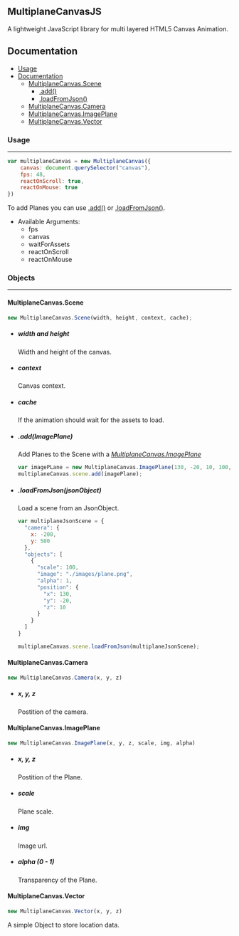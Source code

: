 ## MultiplaneCanvasJS

A lightweight JavaScript library for multi layered HTML5 Canvas Animation.

## Documentation

- [Usage](#usage)
- [Documentation](#documentation)
	- [MultiplaneCanvas.Scene](#multiplanecanvasscene)
    	- [.add()](#addimageplane)
    	- [.loadFromJson()](#loadfromjsonjsonobject)
	- [MultiplaneCanvas.Camera](#multiplanecanvascamera)
	- [MultiplaneCanvas.ImagePlane](#multiplanecanvasimageplane)
	- [MultiplaneCanvas.Vector](#multiplanecanvasvector)

### Usage
___

```javascript
var multiplaneCanvas = new MultiplaneCanvas({
	canvas: document.querySelector("canvas"),
	fps: 48,
	reactOnScroll: true,
	reactOnMouse: true
})
```

To add Planes you can use [.add()](#.add()) or [.loadFromJson()](#.loadFromJson()).

* Available Arguments:
    * fps
    * canvas
    * waitForAssets
    * reactOnScroll
    * reactOnMouse

### Objects
___

#### MultiplaneCanvas.Scene

```javascript
new MultiplaneCanvas.Scene(width, height, context, cache);
```

- ##### *width and height*
	Width and height of the canvas.


- ##### *context*
	Canvas context.
    
    
- ##### *cache*
	If the animation should wait for the assets to load.

- ##### .add(ImagePlane)
  Add Planes to the Scene with a *[MultiplaneCanvas.ImagePlane](#MultiplaneCanvas.ImagePlane)*

  ```javascript
  var imagePLane = new MultiplaneCanvas.ImagePlane(130, -20, 10, 100, "./images/plane.png", 1);
  multiplaneCanvas.scene.add(imagePlane);
  ```
  
- ##### .loadFromJson(jsonObject)
  Load a scene from an JsonObject.

  ```javascript
  var multiplaneJsonScene = {
    "camera": {
      x: -200,
      y: 500
    },
    "objects": [
      {
        "scale": 100,
        "image": "./images/plane.png",
        "alpha": 1,
        "position": {
          "x": 130,
          "y": -20,
          "z": 10
        }
      }
    ]
  }
  
  multiplaneCanvas.scene.loadFromJson(multiplaneJsonScene);
  ```
    
#### MultiplaneCanvas.Camera

  ```javascript
  new MultiplaneCanvas.Camera(x, y, z)
  ```

  - ##### *x, y, z*
  	Postition of the camera.
    
#### MultiplaneCanvas.ImagePlane

  ```javascript
  new MultiplaneCanvas.ImagePlane(x, y, z, scale, img, alpha)
  ```

  - ##### *x, y, z*
  	Postition of the Plane.

  - ##### *scale*
  	Plane scale.

  - ##### *img*
  	Image url.

  - ##### *alpha (0 - 1)*
  	Transparency of the Plane.
    
#### MultiplaneCanvas.Vector

```javascript
new MultiplaneCanvas.Vector(x, y, z)
```

A simple Object to store location data.